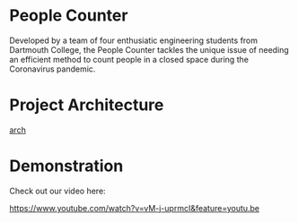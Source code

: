 # People Counter

Developed by a team of four enthusiatic engineering students from Dartmouth College, the People Counter tackles the unique issue of 
needing an efficient method to count people in a closed space during the Coronavirus pandemic.

# Project Architecture

[arch](architectre.png)


# Demonstration

Check out our video here:

https://www.youtube.com/watch?v=vM-j-uprmcI&feature=youtu.be
